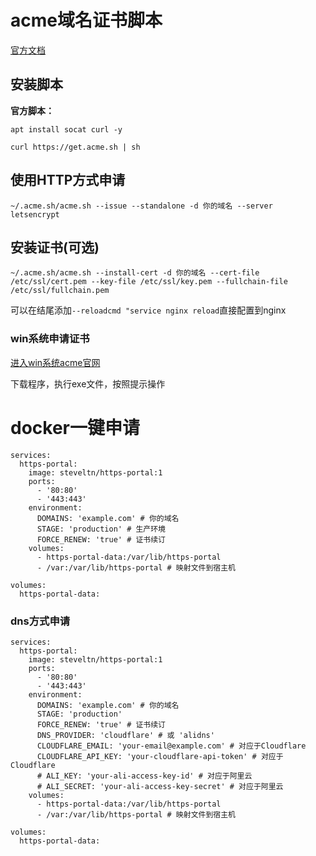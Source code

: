 # acme域名证书脚本

[官方文档](https://github.com/acmesh-official/acme.sh/wiki/%E8%AF%B4%E6%98%8E)

## 安装脚本
 **官方脚本：** 
```
apt install socat curl -y
```
```
curl https://get.acme.sh | sh
```

## 使用HTTP方式申请
```
~/.acme.sh/acme.sh --issue --standalone -d 你的域名 --server letsencrypt
```

## 安装证书(可选)
```
~/.acme.sh/acme.sh --install-cert -d 你的域名 --cert-file /etc/ssl/cert.pem --key-file /etc/ssl/key.pem --fullchain-file /etc/ssl/fullchain.pem
```
可以在结尾添加`--reloadcmd "service nginx reload`直接配置到nginx


### win系统申请证书

[进入win系统acme官网](https://www.win-acme.com/)

下载程序，执行exe文件，按照提示操作


# docker一键申请

```
services:
  https-portal:
    image: steveltn/https-portal:1
    ports:
      - '80:80'
      - '443:443'
    environment:
      DOMAINS: 'example.com' # 你的域名
      STAGE: 'production' # 生产环境
      FORCE_RENEW: 'true' # 证书续订
    volumes:
      - https-portal-data:/var/lib/https-portal
      - /var:/var/lib/https-portal # 映射文件到宿主机

volumes:
  https-portal-data:
```


### dns方式申请

```
services:
  https-portal:
    image: steveltn/https-portal:1
    ports:
      - '80:80'
      - '443:443'
    environment:
      DOMAINS: 'example.com' # 你的域名
      STAGE: 'production'
      FORCE_RENEW: 'true' # 证书续订
      DNS_PROVIDER: 'cloudflare' # 或 'alidns'
      CLOUDFLARE_EMAIL: 'your-email@example.com' # 对应于Cloudflare
      CLOUDFLARE_API_KEY: 'your-cloudflare-api-token' # 对应于Cloudflare
      # ALI_KEY: 'your-ali-access-key-id' # 对应于阿里云
      # ALI_SECRET: 'your-ali-access-key-secret' # 对应于阿里云
    volumes:
      - https-portal-data:/var/lib/https-portal
      - /var:/var/lib/https-portal # 映射文件到宿主机

volumes:
  https-portal-data:
```
